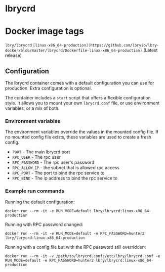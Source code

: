 # lbrycrd
# Docker image tags
`lbry/lbrycrd`
`[linux-x86_64-production](https://github.com/lbryio/lbry-docker/blob/master/lbrycrd/Dockerfile-linux-x86_64-production)` (Latest release)


## Configuration

The lbrycrd container comes with a default configuration you can use for
production. Extra configuration is optional.

The container includes a `start` script that offers a flexible configuration
style. It allows you to mount your own `lbrycrd.conf` file, or use environment
variables, or a mix of both.

### Environment variables

The environment variables override the values in the mounted config file. If no
mounted config file exists, these variables are used to create a fresh config.

 * `PORT` - The main lbrycrd port
 * `RPC_USER` - The rpc user
 * `RPC_PASSWORD` - The rpc user's password
 * `RPC_ALLOW_IP` - the subnet that is allowed rpc access
 * `RPC_PORT` - The port to bind the rpc service to
 * `RPC_BIND` - The ip address to bind the rpc service to
 

### Example run commands

Running the default configuration:

```
docker run --rm -it -e RUN_MODE=default lbry/lbrycrd:linux-x86_64-production
```

Running with RPC password changed:

```
docker run --rm -it -e RUN_MODE=default -e RPC_PASSWORD=hunter2 lbry/lbrycrd:linux-x86_64-production
```

Running with a config file but with the RPC password still overridden:

```
docker run --rm -it -v /path/to/lbrycrd.conf:/etc/lbry/lbrycrd.conf -e RUN_MODE=default -e RPC_PASSWORD=hunter2 lbry/lbrycrd:linux-x86_64-production
```

